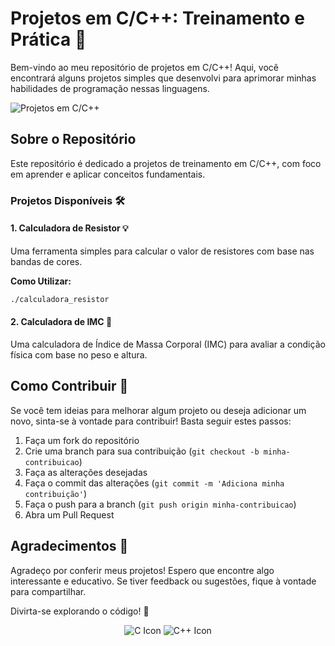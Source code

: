 <!-- Título -->
# Projetos em C/C++: Treinamento e Prática 🚀

Bem-vindo ao meu repositório de projetos em C/C++! Aqui, você encontrará alguns projetos simples que desenvolvi para aprimorar minhas habilidades de programação nessas linguagens.

<!-- Banner do Repositório -->
![Projetos em C/C++](https://via.placeholder.com/1200x300/3498db/FFFFFF?text=Projetos+em+C%2FC%2B%2B)

## Sobre o Repositório

Este repositório é dedicado a projetos de treinamento em C/C++, com foco em aprender e aplicar conceitos fundamentais.

### Projetos Disponíveis 🛠️

#### 1. Calculadora de Resistor 💡
Uma ferramenta simples para calcular o valor de resistores com base nas bandas de cores.


**Como Utilizar:**
```bash
./calculadora_resistor
```

#### 2. Calculadora de IMC 📏
Uma calculadora de Índice de Massa Corporal (IMC) para avaliar a condição física com base no peso e altura.


## Como Contribuir 🤝

Se você tem ideias para melhorar algum projeto ou deseja adicionar um novo, sinta-se à vontade para contribuir! Basta seguir estes passos:

1. Faça um fork do repositório
2. Crie uma branch para sua contribuição (`git checkout -b minha-contribuicao`)
3. Faça as alterações desejadas
4. Faça o commit das alterações (`git commit -m 'Adiciona minha contribuição'`)
5. Faça o push para a branch (`git push origin minha-contribuicao`)
6. Abra um Pull Request

## Agradecimentos 🦁

Agradeço por conferir meus projetos! Espero que encontre algo interessante e educativo. Se tiver feedback ou sugestões, fique à vontade para compartilhar.

Divirta-se explorando o código! 🚀

<!-- Ícones de C e C++ -->
<p align="center">
  <img src="https://img.icons8.com/color/48/000000/c-programming.png" alt="C Icon"/>
  <img src="https://img.icons8.com/color/48/000000/c-plus-plus-logo.png" alt="C++ Icon"/>
</p>